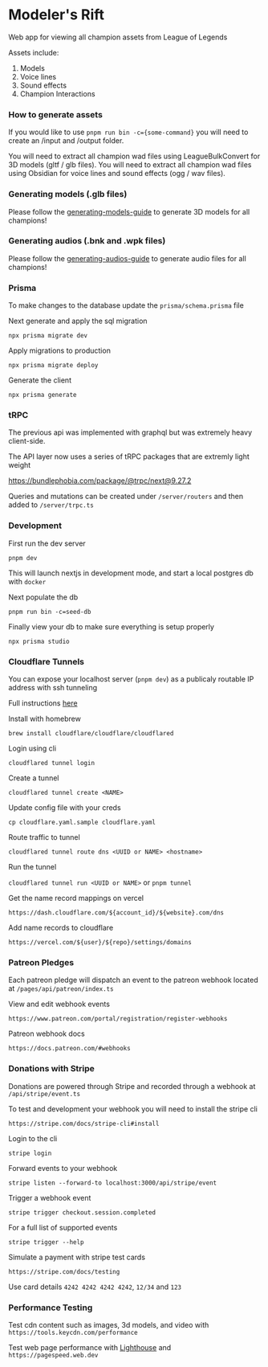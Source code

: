 # Modeler's Rift

Web app for viewing all champion assets from League of Legends

Assets include:

1. Models
2. Voice lines
3. Sound effects
4. Champion Interactions

### How to generate assets

If you would like to use `pnpm run bin -c={some-command}` you will need to create an /input and /output folder.

You will need to extract all champion wad files using LeagueBulkConvert for 3D models (gltf / glb files).
You will need to extract all champion wad files using Obsidian for voice lines and sound effects (ogg / wav files).

### Generating models (.glb files)

Please follow the [generating-models-guide](/docs/generating-models-guide.md) to generate 3D models for all champions!

### Generating audios (.bnk and .wpk files)

Please follow the [generating-audios-guide](/docs/generating-audios-guide.md) to generate audio files for all champions!

### Prisma

To make changes to the database update the `prisma/schema.prisma` file

Next generate and apply the sql migration

`npx prisma migrate dev`

Apply migrations to production

`npx prisma migrate deploy`

Generate the client

`npx prisma generate`

### tRPC

The previous api was implemented with graphql but was extremely heavy client-side.

The API layer now uses a series of tRPC packages that are extremly light weight

https://bundlephobia.com/package/@trpc/next@9.27.2

Queries and mutations can be created under `/server/routers` and then added to `/server/trpc.ts`

### Development

First run the dev server

`pnpm dev`

This will launch nextjs in development mode, and start a local postgres db with `docker`

Next populate the db

`pnpm run bin -c=seed-db`

Finally view your db to make sure everything is setup properly

`npx prisma studio`

### Cloudflare Tunnels

You can expose your localhost server (`pnpm dev`) as a publicaly routable IP address with ssh tunneling

Full instructions [here](https://developers.cloudflare.com/cloudflare-one/connections/connect-apps/install-and-setup/tunnel-guide/local/#set-up-a-tunnel-locally-cli-setup)

Install with homebrew

`brew install cloudflare/cloudflare/cloudflared`

Login using cli

`cloudflared tunnel login`

Create a tunnel

`cloudflared tunnel create <NAME>`

Update config file with your creds

`cp cloudflare.yaml.sample cloudflare.yaml`

Route traffic to tunnel

`cloudflared tunnel route dns <UUID or NAME> <hostname>`

Run the tunnel

`cloudflared tunnel run <UUID or NAME>` or `pnpm tunnel`

Get the name record mappings on vercel

`https://dash.cloudflare.com/${account_id}/${website}.com/dns`

Add name records to cloudflare

`https://vercel.com/${user}/${repo}/settings/domains`

### Patreon Pledges

Each patreon pledge will dispatch an event to the patreon webhook located at `/pages/api/patreon/index.ts`

View and edit webhook events

`https://www.patreon.com/portal/registration/register-webhooks`

Patreon webhook docs

`https://docs.patreon.com/#webhooks`

### Donations with Stripe

Donations are powered through Stripe and recorded through a webhook at `/api/stripe/event.ts`

To test and development your webhook you will need to install the stripe cli

`https://stripe.com/docs/stripe-cli#install`

Login to the cli

`stripe login`

Forward events to your webhook

`stripe listen --forward-to localhost:3000/api/stripe/event`

Trigger a webhook event

`stripe trigger checkout.session.completed`

For a full list of supported events

`stripe trigger --help`

Simulate a payment with stripe test cards

`https://stripe.com/docs/testing`

Use card details `4242 4242 4242 4242`, `12/34` and `123`

### Performance Testing

Test cdn content such as images, 3d models, and video with `https://tools.keycdn.com/performance`

Test web page performance with [Lighthouse](https://developer.chrome.com/docs/lighthouse/overview/) and `https://pagespeed.web.dev`
